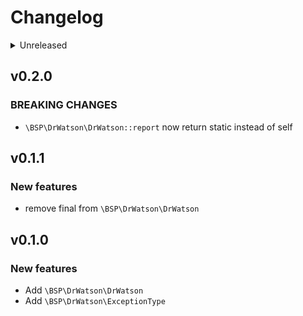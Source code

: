 # Changelog

<details>
<summary>Unreleased</summary>

### BREAKING CHANGES

### New features

### Bugfixes

</details>

## v0.2.0

### BREAKING CHANGES

- `\BSP\DrWatson\DrWatson::report` now return static instead of self

## v0.1.1

### New features

- remove final from `\BSP\DrWatson\DrWatson`

## v0.1.0

### New features

- Add `\BSP\DrWatson\DrWatson`
- Add `\BSP\DrWatson\ExceptionType`